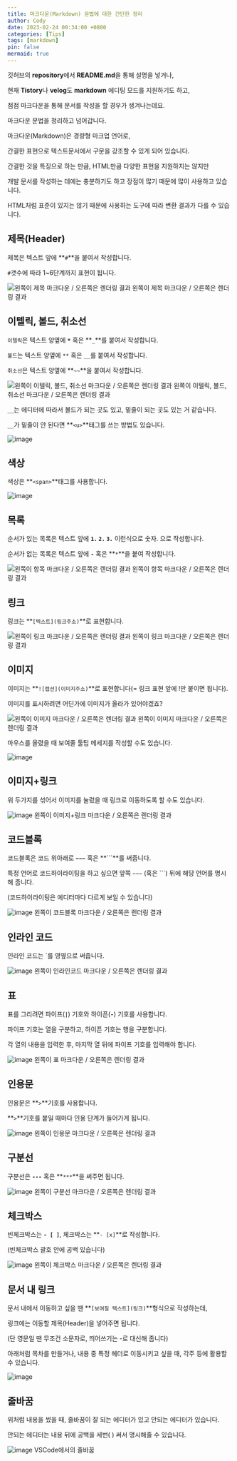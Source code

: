 ```yaml
---
title: 마크다운(Markdown) 문법에 대한 간단한 정리
author: Cody
date: 2023-02-24 00:34:00 +0800
categories: [Tips]
tags: [markdown]
pin: false
mermaid: true
---
```

깃허브의 **repository**에서 **README.md**을 통해 설명을 넣거나,

현재 **Tistory**나 **velog**도 **markdown** 에디팅 모드를 지원하기도 하고,

점점 마크다운을 통해 문서를 작성을 할 경우가 생겨나는데요.

마크다운 문법을 정리하고 넘어갑니다.

마크다운(Markdown)은 경량형 마크업 언어로,

간결한 표현으로 텍스트문서에서 구문을 강조할 수 있게 되어 있습니다.

간결한 것을 특징으로 하는 만큼, HTML만큼 다양한 표현을 지원하지는 않지만

개발 문서를 작성하는 데에는 충분하기도 하고 장점이 많기 때문에 많이 사용하고 있습니다.

HTML처럼 표준이 있지는 않기 때문에 사용하는 도구에 따라 변환 결과가 다를 수 있습니다.

## **제목(Header)**

제목은 텍스트 앞에 **`#`**을 붙여서 작성합니다.

`#`갯수에 따라 1~6단계까지 표현이 됩니다.

![왼쪽이 제목 마크다운 / 오른쪽은 렌더링 결과](https://github.com/swiftycody/swiftycody.github.io/assets/9062513/eafcd2d3-42f0-422d-a222-34a4326bdfba)
왼쪽이 제목 마크다운 / 오른쪽은 렌더링 결과

## **이텔릭, 볼드, 취소선**

`이텔릭`은 텍스트 양옆에 **`*`** 혹은 **`_`**를 붙여서 작성합니다.

`볼드`는 텍스트 양옆에 `**` 혹은 `__`를 붙여서 작성합니다.

`취소선`은 텍스트 양옆에 **`~~`**을 붙여서 작성합니다.

![왼쪽이 이텔릭, 볼드, 취소선 마크다운 / 오른쪽은 렌더링 결과](https://github.com/swiftycody/swiftycody.github.io/assets/9062513/8d7e4cff-5590-45fc-a296-6c94d4724a91)
왼쪽이 이텔릭, 볼드, 취소선 마크다운 / 오른쪽은 렌더링 결과

`__`는 에디터에 따라서 볼드가 되는 곳도 있고, 밑줄이 되는 곳도 있는 거 같습니다.

`__`가 밑줄이 안 된다면 **`<u>`**태그를 쓰는 방법도 있습니다.

![image](https://github.com/swiftycody/swiftycody.github.io/assets/9062513/5d72eba4-67a3-42bd-9195-78bea816cb2f)

## **색상**

색상은 **`<span>`**태그를 사용합니다.

![image](https://github.com/swiftycody/swiftycody.github.io/assets/9062513/eae943b2-33c0-4ce2-86eb-a457f571839f)

## **목록**

순서가 있는 목록은 텍스트 앞에 **`1.` `2.` `3.`** 이런식으로 숫자. 으로 작성합니다.

순서가 없는 목록은 텍스트 앞에 **`-`** 혹은 **`*`**을 붙여 작성합니다.

![왼쪽이 항목 마크다운 / 오른쪽은 렌더링 결과](https://github.com/swiftycody/swiftycody.github.io/assets/9062513/81bd341f-ca32-435c-b5cd-d7773171a044)
왼쪽이 항목 마크다운 / 오른쪽은 렌더링 결과

## **링크**

링크는 **`[텍스트](링크주소)`**로 표현합니다.

![왼쪽이 링크 마크다운 / 오른쪽은 렌더링 결과](https://github.com/swiftycody/swiftycody.github.io/assets/9062513/0a03b811-44fb-46ed-ba1f-2fa8c9aad358)
왼쪽이 링크 마크다운 / 오른쪽은 렌더링 결과

## **이미지**

이미지는 **`![캡션](이미지주소)`**로 표현합니다(= 링크 표현 앞에 !만 붙이면 됩니다).

이미지를 표시하려면 어딘가에 이미지가 올라가 있어야겠죠?

![왼쪽이 이미지 마크다운 / 오른쪽은 렌더링 결과](https://blog.kakaocdn.net/dn/QsKhM/btr0r5mg9fe/aLjwnBcpAK5zGLxuoumGB1/img.png)
왼쪽이 이미지 마크다운 / 오른쪽은 렌더링 결과

마우스를 올렸을 때 보여줄 툴팁 메세지를 작성할 수도 있습니다.

![image](https://github.com/swiftycody/swiftycody.github.io/assets/9062513/ad49992b-8432-459a-8639-f93f84680039)

## **이미지+링크**

위 두가지를 섞어서 이미지를 눌렀을 때 링크로 이동하도록 할 수도 있습니다.

![image](https://github.com/swiftycody/swiftycody.github.io/assets/9062513/4e49fbd7-4795-43da-99b0-1102e63de63a)
왼쪽이 이미지+링크 마크다운 / 오른쪽은 렌더링 결과

## **코드블록**

코드블록은 코드 위아래로 **`~~~`**  혹은 **```**를 써줍니다.

특정 언어로 코드하이라이팅을 하고 싶으면 앞쪽 `~~~` (혹은 ```) 뒤에 해당 언어를 명시해 줍니다.

(코드하이라이팅은 에디터마다 다르게 보일 수 있습니다)

![image](https://github.com/swiftycody/swiftycody.github.io/assets/9062513/566c2bb5-c886-41b2-9db8-9e0f0f7467e6)
왼쪽이 코드블록 마크다운 / 오른쪽은 렌더링 결과

## **인라인 코드**

인라인 코드는 `를 영옆으로 써줍니다.

![image](https://github.com/swiftycody/swiftycody.github.io/assets/9062513/d56bea26-bada-47ae-a574-7ad92611cc0f)
왼쪽이 인라인코드 마크다운 / 오른쪽은 렌더링 결과

## **표**

표를 그리려면 파이프(**`|`**) 기호와 하이픈(**`-`**) 기호를 사용합니다.

파이프 기호는 열을 구분하고, 하이픈 기호는 행을 구분합니다.

각 열의 내용을 입력한 후, 마지막 열 뒤에 파이프 기호를 입력해야 합니다.

![image](https://github.com/swiftycody/swiftycody.github.io/assets/9062513/508bf895-e62d-4b20-9c3a-56fec4068dfb)
왼쪽이 표 마크다운 / 오른쪽은 렌더링 결과

## **인용문**

인용문은 **`>`**기호를 사용합니다.

**`>`**기호를 붙일 때마다 인용 단계가 들어가게 됩니다.

![image](https://github.com/swiftycody/swiftycody.github.io/assets/9062513/fba880c6-6a84-4b44-83da-10ea4155462f)
왼쪽이 인용문 마크다운 / 오른쪽은 렌더링 결과

## **구분선**

구분선은 **`---`** 혹은 **`***`**을 써주면 됩니다.

![image](https://github.com/swiftycody/swiftycody.github.io/assets/9062513/f3fb8345-64f7-490f-8fab-12e10e8b2e0c)
왼쪽이 구분선 마크다운 / 오른쪽은 렌더링 결과

## **체크박스**

빈체크박스는 **`- [ ]`**, 체크박스는 **`- [x]`**로 작성합니다.

(빈체크박스 괄호 안에 공백 있습니다)

![image](https://github.com/swiftycody/swiftycody.github.io/assets/9062513/94417f96-dbec-4b59-bb80-f678fa4d252e)
왼쪽이 체크박스 마크다운 / 오른쪽은 렌더링 결과

## **문서 내 링크**

문서 내에서 이동하고 싶을 땐 **`[보여질 텍스트](링크)`**형식으로 작성하는데,

링크에는 이동할 제목(Header)을 넣어주면 됩니다.

(단 영문일 땐 무조건 소문자로, 띄어쓰기는 -로 대신해 줍니다)

아래처럼 목차를 만들거나, 내용 중 특정 헤더로 이동시키고 싶을 때, 각주 등에 활용할 수 있습니다.

![image](https://github.com/swiftycody/swiftycody.github.io/assets/9062513/a45687c4-9927-4d16-87af-70f5807f682f)

## **줄바꿈**

위처럼 내용을 썼을 때, 줄바꿈이 잘 되는 에디터가 있고 안되는 에디터가 있습니다.

안되는 에디터는 내용 뒤에 공백을 세번(   ) 써서 명시해줄 수 있습니다.

![image](https://github.com/swiftycody/swiftycody.github.io/assets/9062513/5d0b7742-a167-41d5-b472-d387123d758b)
VSCode에서의 줄바꿈